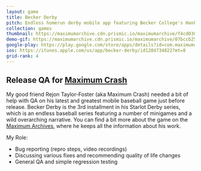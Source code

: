 ```yaml
---
layout: game
title: Becker Derby
pitch: Endless homerun derby mobile app featuring Becker College's Hank the Hawk
collection: games
thumbnail: https://maximumarchive.cdn.prismic.io/maximumarchive/f4cd038588aa14d14a7df534265c79c9acb71fc8_1024-2.png
demo-gif: https://maximumarchive.cdn.prismic.io/maximumarchive/07bccb256d1421c1b5411673d7d2afc580f04bcc_becker-derby-showcase-youtube-thumbnail.jpg
google-play: https://play.google.com/store/apps/details?id=com.maximumcrash.beckerderby&hl=en_US
ios: https://itunes.apple.com/us/app/becker-derby/id1284734822?mt=8
grid-rank: 4
---
```


## Release QA for [Maximum Crash](https://rejontaylor.com)

My good friend Rejon Taylor-Foster (aka Maximum Crash) needed a bit of help with QA on his latest and greatest mobile baseball game just before release. Becker Derby is the 3rd installment in his Starlot Derby series, which is an endless baseball series featuring a number of minigames and a wild overarching narrative. You can find a bit more about the game on the [Maximum Archives](https://archive.maximumcrash.com/becker-derby/), where he keeps all the information about his work.

My Role:
- Bug reporting (repro steps, video recordings)
- Discussing various fixes and recommending quality of life changes
- General QA and simple regression testing